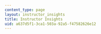 ```yaml
---
content_type: page
layout: instructor_insights
title: Instructor Insights
uid: a637d5f1-3ca1-503a-92a5-f47582626e12
---
```


